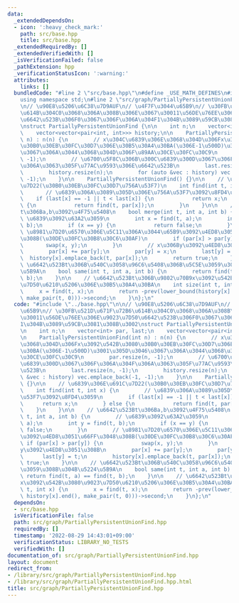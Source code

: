 ```yaml
---
data:
  _extendedDependsOn:
  - icon: ':heavy_check_mark:'
    path: src/base.hpp
    title: src/base.hpp
  _extendedRequiredBy: []
  _extendedVerifiedWith: []
  _isVerificationFailed: false
  _pathExtension: hpp
  _verificationStatusIcon: ':warning:'
  attributes:
    links: []
  bundledCode: "#line 2 \"src/base.hpp\"\n#define _USE_MATH_DEFINES\n#include <bits/stdc++.h>\n\
    using namespace std;\n#line 2 \"src/graph/PartiallyPersistentUnionFind.hpp\"\n\
    \n// \u90E8\u5206\u6C38\u7D9AUF\n// \u4F7F\u3044\u65B9\n// \u30FB\u521D\u671F\u72B6\
    \u614B\u304C0\u3068\u306A\u308B\u306E\u3067\u30011\u56DE\u76EE\u306E\u9023\u7D50\
    \u6642\u523B\u306F0\u3067\u306F\u306A\u304F1\u304B\u3089\u59CB\u3081\u308B\u3002\
    \nstruct PartiallyPersistentUnionFind {\n\n    int n;\n    vector<int> par, last;\n\
    \    vector<vector<pair<int, int>>> history;\n\n    PartiallyPersistentUnionFind(int\
    \ n) : n(n) {\n        // x\u304C\u6839\u306E\u3068\u304D\u306Fx\u3092\u542B\u3080\
    \u30B0\u30EB\u30FC\u30D7\u306E\u30B5\u30A4\u30BA(\u306E-1\u500D)\u3001\u305D\u3046\
    \u3067\u306A\u3044\u3068\u304D\u306F\u89AA\u30CE\u30FC\u30C9\n        par.resize(n,\
    \ -1);\n        // \u6700\u5F8C\u306B\u300C\u6839\u300D\u3067\u306F\u306A\u304F\
    \u306A\u3063\u305F\u77AC\u9593\u306E\u6642\u523B\n        last.resize(n, -1);\n\
    \        history.resize(n);\n        for (auto &vec : history) vec.emplace_back(-1,\
    \ -1);\n    }\n\n    PartiallyPersistentUnionFind() {}\n\n    // \u6839\u306E\u691C\
    \u7D22(\u30B0\u30EB\u30FC\u30D7\u756A\u53F7)\n    int find(int t, int x) {\n \
    \       // \u6839\u306A\u3089\u305D\u306E\u756A\u53F7\u3092\u8FD4\u3059\n    \
    \    if (last[x] == -1 || t < last[x]) {\n            return x;\n        } else\
    \ {\n            return find(t, par[x]);\n        }\n    }\n\n    // \u6642\u523B\
    t\u306Ba,b\u3092\u4F75\u5408\n    bool merge(int t, int a, int b) {\n        //\
    \ \u6839\u3092\u63A2\u3059\n        int x = find(t, a);\n        int y = find(t,\
    \ b);\n        if (x == y) {\n            return false;\n        }\n        //\
    \ \u8981\u7D20\u6570\u306E\u5C11\u306A\u3044\u65B9\u3092\u4ED8\u3051\u66FF\u3048\
    \u308B(\u30DE\u30FC\u30B8\u30C6\u30AF)\n        if (par[x] > par[y]) {\n     \
    \       swap(x, y);\n        }\n        // x\u306By\u3092\u4ED8\u3051\u308B\n\
    \        par[x] += par[y];\n        par[y] = x;\n        last[y] = t;\n      \
    \  history[x].emplace_back(t, par[x]);\n        return true;\n    }\n\n    //\
    \ \u6642\u523Bt\u306B\u540C\u3058\u96C6\u5408\u306B\u5C5E\u3059\u308B\u304B\u5224\
    \u5B9A\n    bool same(int t, int a, int b) {\n        return find(t, a) == find(t,\
    \ b);\n    }\n\n    // \u6642\u523Bt\u306B\u9802\u70B9x\u3092\u542B\u3080\u9023\
    \u7D50\u6210\u5206\u306E\u30B5\u30A4\u30BA\n    int size(int t, int x) {\n   \
    \     x = find(t, x);\n        return -prev(lower_bound(history[x].begin(), history[x].end(),\
    \ make_pair(t, 0)))->second;\n    }\n};\n"
  code: "#include \"../base.hpp\"\n\n// \u90E8\u5206\u6C38\u7D9AUF\n// \u4F7F\u3044\
    \u65B9\n// \u30FB\u521D\u671F\u72B6\u614B\u304C0\u3068\u306A\u308B\u306E\u3067\
    \u30011\u56DE\u76EE\u306E\u9023\u7D50\u6642\u523B\u306F0\u3067\u306F\u306A\u304F\
    1\u304B\u3089\u59CB\u3081\u308B\u3002\nstruct PartiallyPersistentUnionFind {\n\
    \n    int n;\n    vector<int> par, last;\n    vector<vector<pair<int, int>>> history;\n\
    \n    PartiallyPersistentUnionFind(int n) : n(n) {\n        // x\u304C\u6839\u306E\
    \u3068\u304D\u306Fx\u3092\u542B\u3080\u30B0\u30EB\u30FC\u30D7\u306E\u30B5\u30A4\
    \u30BA(\u306E-1\u500D)\u3001\u305D\u3046\u3067\u306A\u3044\u3068\u304D\u306F\u89AA\
    \u30CE\u30FC\u30C9\n        par.resize(n, -1);\n        // \u6700\u5F8C\u306B\u300C\
    \u6839\u300D\u3067\u306F\u306A\u304F\u306A\u3063\u305F\u77AC\u9593\u306E\u6642\
    \u523B\n        last.resize(n, -1);\n        history.resize(n);\n        for (auto\
    \ &vec : history) vec.emplace_back(-1, -1);\n    }\n\n    PartiallyPersistentUnionFind()\
    \ {}\n\n    // \u6839\u306E\u691C\u7D22(\u30B0\u30EB\u30FC\u30D7\u756A\u53F7)\n\
    \    int find(int t, int x) {\n        // \u6839\u306A\u3089\u305D\u306E\u756A\
    \u53F7\u3092\u8FD4\u3059\n        if (last[x] == -1 || t < last[x]) {\n      \
    \      return x;\n        } else {\n            return find(t, par[x]);\n    \
    \    }\n    }\n\n    // \u6642\u523Bt\u306Ba,b\u3092\u4F75\u5408\n    bool merge(int\
    \ t, int a, int b) {\n        // \u6839\u3092\u63A2\u3059\n        int x = find(t,\
    \ a);\n        int y = find(t, b);\n        if (x == y) {\n            return\
    \ false;\n        }\n        // \u8981\u7D20\u6570\u306E\u5C11\u306A\u3044\u65B9\
    \u3092\u4ED8\u3051\u66FF\u3048\u308B(\u30DE\u30FC\u30B8\u30C6\u30AF)\n       \
    \ if (par[x] > par[y]) {\n            swap(x, y);\n        }\n        // x\u306B\
    y\u3092\u4ED8\u3051\u308B\n        par[x] += par[y];\n        par[y] = x;\n  \
    \      last[y] = t;\n        history[x].emplace_back(t, par[x]);\n        return\
    \ true;\n    }\n\n    // \u6642\u523Bt\u306B\u540C\u3058\u96C6\u5408\u306B\u5C5E\
    \u3059\u308B\u304B\u5224\u5B9A\n    bool same(int t, int a, int b) {\n       \
    \ return find(t, a) == find(t, b);\n    }\n\n    // \u6642\u523Bt\u306B\u9802\u70B9\
    x\u3092\u542B\u3080\u9023\u7D50\u6210\u5206\u306E\u30B5\u30A4\u30BA\n    int size(int\
    \ t, int x) {\n        x = find(t, x);\n        return -prev(lower_bound(history[x].begin(),\
    \ history[x].end(), make_pair(t, 0)))->second;\n    }\n};\n"
  dependsOn:
  - src/base.hpp
  isVerificationFile: false
  path: src/graph/PartiallyPersistentUnionFind.hpp
  requiredBy: []
  timestamp: '2022-08-29 14:43:01+09:00'
  verificationStatus: LIBRARY_NO_TESTS
  verifiedWith: []
documentation_of: src/graph/PartiallyPersistentUnionFind.hpp
layout: document
redirect_from:
- /library/src/graph/PartiallyPersistentUnionFind.hpp
- /library/src/graph/PartiallyPersistentUnionFind.hpp.html
title: src/graph/PartiallyPersistentUnionFind.hpp
---
```

